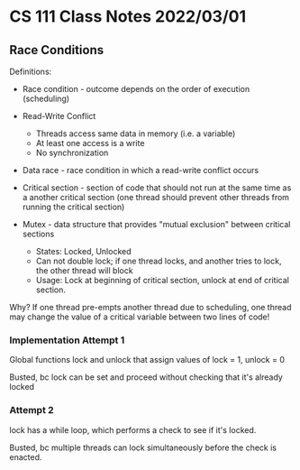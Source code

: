 # CS 111 Class Notes 2022/03/01

## Race Conditions

Definitions:

* Race condition - outcome depends on the order of execution (scheduling)
* Read-Write Conflict
  * Threads access same data in memory (i.e. a variable)
  * At least one access is a write
  * No synchronization
* Data race - race condition in which a read-write conflict occurs

* Critical section - section of code that should not run at the same time as a
  another critical section (one thread should prevent other threads from running
  the critical section)
* Mutex - data structure that provides "mutual exclusion" between critical sections
  * States: Locked, Unlocked
  * Can not double lock; if one thread locks, and another tries to lock, the
    other thread will block
  * Usage: Lock at beginning of critical section, unlock at end of critical
    section.

Why? If one thread pre-empts another thread due to scheduling, one thread may
change the value of a critical variable between two lines of code!

### Implementation Attempt 1

Global functions lock and unlock that assign values of lock = 1, unlock = 0

Busted, bc lock can be set and proceed without checking that it's already locked

### Attempt 2

lock has a while loop, which performs a check to see if it's locked.

Busted, bc multiple threads can lock simultaneously before the check is enacted.
